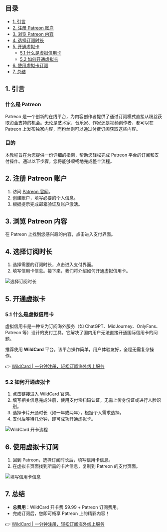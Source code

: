 ## 目录

- [1. 引言](#1-引言)
- [2. 注册 Patreon 账户](#2-注册-patreon-账户)
- [3. 浏览 Patreon 内容](#3-浏览-patreon-内容)
- [4. 选择订阅时长](#4-选择订阅时长)
- [5. 开通虚拟卡](#5-开通虚拟卡)
  - [5.1 什么是虚拟信用卡](#51-什么是虚拟信用卡)
  - [5.2 如何开通虚拟卡](#52-如何开通虚拟卡)
- [6. 使用虚拟卡订阅](#6-使用虚拟卡订阅)
- [7. 总结](#7-总结)

## 1. 引言

### 什么是 Patreon

Patreon 是一个创新的在线平台，为内容创作者提供了通过订阅模式直接从粉丝获取资金支持的机会。无论是艺术家、音乐家、作家还是视频创作者，都可以在 Patreon 上发布独家内容，而粉丝则可以通过付费订阅获取这些内容。

### 目的

本教程旨在为您提供一份详细的指南，帮助您轻松完成 Patreon 平台的订阅和支付操作。通过以下步骤，您将能够顺畅地完成整个流程。

## 2. 注册 Patreon 账户

1. 访问 [Patreon 官网](https://www.patreon.com/)。
2. 创建账户，填写必要的个人信息。
3. 根据提示完成邮箱验证及账户激活。

## 3. 浏览 Patreon 内容

在 Patreon 上找到您感兴趣的内容，点击进入支付界面。

## 4. 选择订阅时长

1. 选择需要的订阅时长，点击进入支付界面。
2. 填写信用卡信息。接下来，我们将介绍如何开通虚拟信用卡。

![选择订阅时长](https://s2.loli.net/2025/02/18/fZobuvBjTUcCzHA.png)

## 5. 开通虚拟卡

### 5.1 什么是虚拟信用卡

虚拟信用卡是一种专为订阅海外服务（如 ChatGPT、MidJourney、OnlyFans、Patreon 等）设计的支付工具。它解决了国内用户无法直接开通国际信用卡的问题。

推荐使用 **WildCard** 平台。该平台操作简单，用户体验友好，全程无需复杂操作。

👉 [WildCard | 一分钟注册，轻松订阅海外线上服务](https://bit.ly/bewildcard)

### 5.2 如何开通虚拟卡

1. 点击链接进入 [WildCard 官网](https://bit.ly/bewildcard)。
2. 填写相关信息完成注册，使用支付宝扫码认证，无需上传身份证或进行人脸识别。
3. 选择卡片开通时长（如一年或两年），根据个人需求选择。
4. 支付后等待几分钟，即可成功开通虚拟卡。

![WildCard 开卡流程](https://anyubenyu.oss-cn-shanghai.aliyuncs.com/img202504102128934.png)

## 6. 使用虚拟卡订阅

1. 回到 Patreon，选择订阅时长后，填写信用卡信息。
2. 在虚拟卡页面找到所需的卡片信息，复制到 Patreon 的支付页面。

![填写信用卡信息](https://s2.loli.net/2025/02/18/MEy8FhRsuH9OTzv.png)

## 7. 总结

- **总费用**：WildCard 开卡费 $9.99 + Patreon 订阅费用。
- 完成订阅后，您即可畅享 Patreon 上的精彩内容！

👉 [WildCard | 一分钟注册，轻松订阅海外线上服务](https://bit.ly/bewildcard)